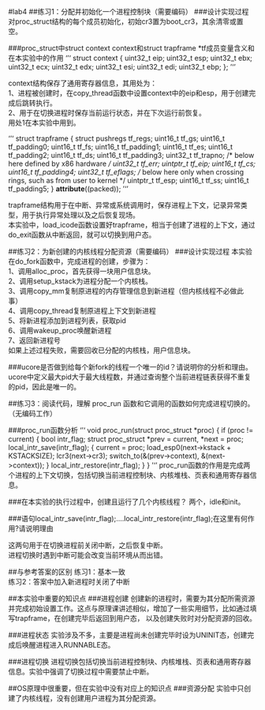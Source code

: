 #lab4
##练习1：分配并初始化一个进程控制块（需要编码）
###设计实现过程
对proc_struct结构的每个成员初始化，初始cr3置为boot_cr3，其余清零或置空。

###proc_struct中struct context context和struct trapframe *tf成员变量含义和在本实验中的作用
‘’‘
struct context {
    uint32_t eip;
    uint32_t esp;
    uint32_t ebx;
    uint32_t ecx;
    uint32_t edx;
    uint32_t esi;
    uint32_t edi;
    uint32_t ebp;
};
’‘’

context结构保存了通用寄存器信息，其用处为：  
1、进程被创建时，在copy_thread函数中设置context中的eip和esp，用于创建完成后跳转执行。  
2、用于在切换进程时保存当前运行状态，并在下次运行前恢复。  
用处1在本实验中用到。

‘’‘
struct trapframe {
    struct pushregs tf_regs;
    uint16_t tf_gs;
    uint16_t tf_padding0;
    uint16_t tf_fs;
    uint16_t tf_padding1;
    uint16_t tf_es;
    uint16_t tf_padding2;
    uint16_t tf_ds;
    uint16_t tf_padding3;
    uint32_t tf_trapno;
    /* below here defined by x86 hardware */
    uint32_t tf_err;
    uintptr_t tf_eip;
    uint16_t tf_cs;
    uint16_t tf_padding4;
    uint32_t tf_eflags;
    /* below here only when crossing rings, such as from user to kernel */
    uintptr_t tf_esp;
    uint16_t tf_ss;
    uint16_t tf_padding5;
} __attribute__((packed));
’‘’

trapframe结构用于在中断、异常或系统调用时，保存进程上下文，记录异常类型，用于执行异常处理以及之后恢复现场。  
本实验中，load_icode函数设置好trapframe，相当于创建了进程的上下文，通过do_exit函数从中断返回，就可以切换到用户态。

##练习2：为新创建的内核线程分配资源（需要编码）
###设计实现过程
本实验在do_fork函数中，完成进程的创建，步骤为：  
1、调用alloc_proc，首先获得一块用户信息块。  
2、调用setup_kstack为进程分配一个内核栈。  
3、调用copy_mm复制原进程的内存管理信息到新进程（但内核线程不必做此事）  
4、调用copy_thread复制原进程上下文到新进程  
5、将新进程添加到进程列表，获取pid  
6、调用wakeup_proc唤醒新进程  
7、返回新进程号  
如果上述过程失败，需要回收已分配的内核栈，用户信息块。
    
###ucore是否做到给每个新fork的线程一个唯一的id？请说明你的分析和理由。
ucore中定义最大pid大于最大线程数，并通过查询整个当前进程链表获得不重复的pid，因此是唯一的。

##练习3：阅读代码，理解 proc_run 函数和它调用的函数如何完成进程切换的。（无编码工作）

###proc_run函数分析
‘’‘
void
proc_run(struct proc_struct *proc) {
    if (proc != current) {
        bool intr_flag;
        struct proc_struct *prev = current, *next = proc;
        local_intr_save(intr_flag);
        {
            current = proc;
            load_esp0(next->kstack + KSTACKSIZE);
            lcr3(next->cr3);
            switch_to(&(prev->context), &(next->context));
        }
        local_intr_restore(intr_flag);
    }
}
’‘’
proc_run函数的作用是完成两个进程的上下文切换，包括切换当前进程控制块、内核堆栈、页表和通用寄存器信息。

###在本实验的执行过程中，创建且运行了几个内核线程？
两个，idle和init。

###语句local_intr_save(intr_flag);....local_intr_restore(intr_flag);在这里有何作用?请说明理由

这两句用于在切换进程前关闭中断，之后恢复中断。  
进程切换时遇到中断可能会改变当前环境从而出错。

##与参考答案的区别
练习1：基本一致  
练习2：答案中加入新进程时关闭了中断

##本实验中重要的知识点
###进程创建
创建新的进程时，需要为其分配所需资源并完成初始设置工作。这点与原理课讲述相似，增加了一些实用细节，比如通过填写trapframe，在创建完毕后返回到用户态， 以及创建失败时对分配资源的回收。

###进程状态
实验涉及不多，主要是进程尚未创建完毕时设为UNINIT态，创建完成后唤醒进程进入RUNNABLE态。

###进程切换
进程切换包括切换当前进程控制块、内核堆栈、页表和通用寄存器信息。实验中强调了切换过程中需要禁止中断。

##OS原理中很重要，但在实验中没有对应上的知识点
###资源分配
实验中只创建了内核线程，没有创建用户进程为其分配资源。